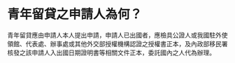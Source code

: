 # 青年留貸之申請人為何？

青年留貸應由申請人本人提出申請，申請人已出國者，應檢具公證人或我國駐外使領館、代表處、辦事處或其他外交部授權機構認證之授權書正本，及內政部移民署核發之該申請人入出國日期證明書等相關文件正本，委託國內之人代為辦理。

